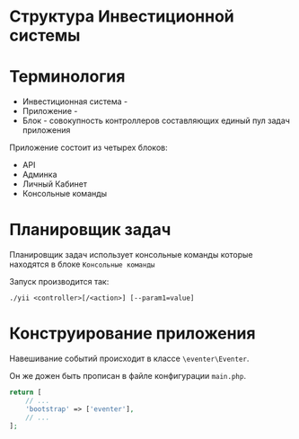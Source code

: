 Структура Инвестиционной системы
================================

# Терминология

- Инвестиционная система -
- Приложение -
- Блок - совокупность контроллеров составляющих единый пул задач приложения

Приложение состоит из четырех блоков:
- API
- Админка
- Личный Кабинет
- Консольные команды

# Планировщик задач

Планировщик задач использует консольные команды которые находятся в блоке `Консольные команды`

Запуск производится так:

`./yii <controller>[/<action>] [--param1=value]`

# Конструирование приложения

Навешивание событий происходит в классе `\eventer\Eventer`.

Он же дожен быть прописан в файле конфигурации `main.php`.
```php
return [
    // ...
    'bootstrap' => ['eventer'],
    // ...
];
```